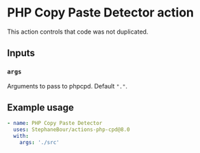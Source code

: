 # PHP Copy Paste Detector action

This action controls that code was not duplicated.

## Inputs

### `args`

Arguments to pass to phpcpd. Default `"."`.

## Example usage

```yaml
- name: PHP Copy Paste Detector
  uses: StephaneBour/actions-php-cpd@8.0
  with:
    args: './src'
```
